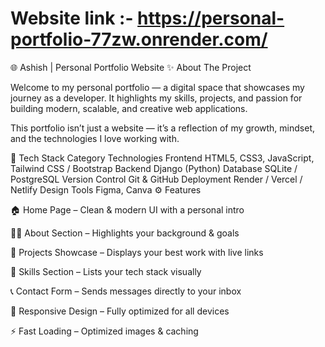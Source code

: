 # Website link :- https://personal-portfolio-77zw.onrender.com/



🌐 Ashish | Personal Portfolio Website
✨ About The Project

Welcome to my personal portfolio — a digital space that showcases my journey as a developer.
It highlights my skills, projects, and passion for building modern, scalable, and creative web applications.

This portfolio isn’t just a website — it’s a reflection of my growth, mindset, and the technologies I love working with.

🧠 Tech Stack
Category	Technologies
Frontend	HTML5, CSS3, JavaScript, Tailwind CSS / Bootstrap
Backend	Django (Python)
Database	SQLite / PostgreSQL
Version Control	Git & GitHub
Deployment	Render / Vercel / Netlify
Design Tools	Figma, Canva
⚙️ Features

🏠 Home Page – Clean & modern UI with a personal intro

👨‍💻 About Section – Highlights your background & goals

💼 Projects Showcase – Displays your best work with live links

🧰 Skills Section – Lists your tech stack visually

📞 Contact Form – Sends messages directly to your inbox

🌙 Responsive Design – Fully optimized for all devices

⚡ Fast Loading – Optimized images & caching
